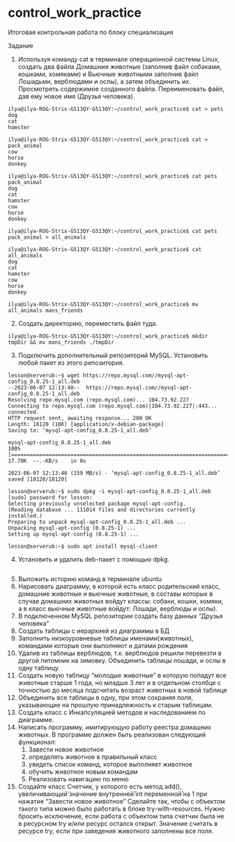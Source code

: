 # control_work_practice

Итоговая контрольная работа по блоку специализация

Задание

1. Используя команду cat в терминале операционной системы Linux, создать два файла Домашние животные (заполнив файл собаками, кошками, хомяками) и Вьючные животными заполнив файл Лошадьми, верблюдами и ослы), а затем объединить их. Просмотреть содержимое созданного файла. Переименовать файл, дав ему новое имя (Друзья человека).
```
ilya@ilya-ROG-Strix-G513QY-G513QY:~/control_work_practice$ cat > pets
dog
cat
hamster

ilya@ilya-ROG-Strix-G513QY-G513QY:~/control_work_practice$ cat > pack_animal
cow
horse
donkey

ilya@ilya-ROG-Strix-G513QY-G513QY:~/control_work_practice$ cat pets pack_animal 
dog
cat
hamster
cow
horse
donkey

ilya@ilya-ROG-Strix-G513QY-G513QY:~/control_work_practice$ cat pets pack_animal > all_animals

ilya@ilya-ROG-Strix-G513QY-G513QY:~/control_work_practice$ cat all_animals 
dog
cat
hamster
cow
horse
donkey

ilya@ilya-ROG-Strix-G513QY-G513QY:~/control_work_practice$ mv all_animals mans_friends

```
2. Создать директорию, переместить файл туда.
```
ilya@ilya-ROG-Strix-G513QY-G513QY:~/control_work_practice$ mkdir tmpDir && mv mans_friends ./tmpDir
```
3. Подключить дополнительный репозиторий MySQL. Установить любой пакет из этого репозитория.
```
lesson@serverub:~$ wget https://repo.mysql.com//mysql-apt-config_0.8.25-1_all.deb
--2023-06-07 12:13:40--  https://repo.mysql.com//mysql-apt-config_0.8.25-1_all.deb
Resolving repo.mysql.com (repo.mysql.com)... 104.73.92.227
Connecting to repo.mysql.com (repo.mysql.com)|104.73.92.227|:443... connected.
HTTP request sent, awaiting response... 200 OK
Length: 18120 (18K) [application/x-debian-package]
Saving to: ‘mysql-apt-config_0.8.25-1_all.deb’

mysql-apt-config_0.8.25-1_all.deb                                    100%[====================================================================================================================================================================>]  17.70K  --.-KB/s    in 0s      

2023-06-07 12:13:40 (159 MB/s) - ‘mysql-apt-config_0.8.25-1_all.deb’ saved [18120/18120]

lesson@serverub:~$ sudo dpkg -i mysql-apt-config_0.8.25-1_all.deb 
[sudo] password for lesson: 
Selecting previously unselected package mysql-apt-config.
(Reading database ... 111014 files and directories currently installed.)
Preparing to unpack mysql-apt-config_0.8.25-1_all.deb ...
Unpacking mysql-apt-config (0.8.25-1) ...
Setting up mysql-apt-config (0.8.25-1) ...

lesson@serverub:~$ sudo apt install mysql-client
```
4. Установить и удалить deb-пакет с помощью dpkg.
```

```
5. Выложить историю команд в терминале ubuntu
6. Нарисовать диаграмму, в которой есть класс родительский класс, домашние животные и вьючные животные, в составы которых в случае домашних животных войдут классы: собаки, кошки, хомяки, а в класс вьючные животные войдут: Лошади, верблюды и ослы).
7. В подключенном MySQL репозитории создать базу данных “Друзья человека”
8. Создать таблицы с иерархией из диаграммы в БД
9. Заполнить низкоуровневые таблицы именами(животных), командами которые они выполняют и датами рождения
10. Удалив из таблицы верблюдов, т.к. верблюдов решили перевезти в другой питомник на зимовку. Объединить таблицы лошади, и ослы в одну таблицу.
11. Создать новую таблицу “молодые животные” в которую попадут все животные старше 1 года, но младше 3 лет и в отдельном столбце с точностью до месяца подсчитать возраст животных в новой таблице
12. Объединить все таблицы в одну, при этом сохраняя поля, указывающие на прошлую принадлежность к старым таблицам.
13. Создать класс с Инкапсуляцией методов и наследованием по диаграмме.
14. Написать программу, имитирующую работу реестра домашних животных. В программе должен быть реализован следующий функционал:
    1. Завести новое животное
    2. определять животное в правильный класс
    3. увидеть список команд, которое выполняет животное
    4. обучить животное новым командам
    5. Реализовать навигацию по меню
15. Создайте класс Счетчик, у которого есть метод add(), увеличивающий̆ значение внутренней̆ int переменной̆ на 1 при нажатие “Завести новое животное” Сделайте так, чтобы с объектом такого типа можно было работать в блоке try-with-resources. Нужно бросить исключение, если работа с объектом типа счетчик была не в ресурсном try и/или ресурс остался открыт. Значение считать в ресурсе try, если при заведения животного заполнены все поля.